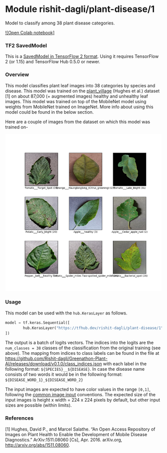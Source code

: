 # Module rishit-dagli/plant-disease/1
Model to classify among 38 plant disease categories.

<!-- module-type: image-classification -->
<!-- network-architecture: mobilenet -->
<!-- dataset: plant_village -->
<!-- fine-tunable: false -->
<!-- license: Apache-2.0 -->
<!-- format: saved_model_2 -->
<!-- asset-path: https://github.com/Rishit-dagli/Greenathon-Plant-AI/releases/download/v0.1.0/saved_model.tar.gz -->

[![Open Colab notebook]](https://colab.research.google.com/github/Rishit-dagli/Greenathon-Plant-AI/blob/main/notebooks/plant-diseases-training.ipynb)

### TF2 SavedModel
This is a [SavedModel in TensorFlow 2 format](https://www.tensorflow.org/hub/tf2_saved_model). Using it requires TensorFlow 2 (or 1.15) and TensorFlow Hub 0.5.0 or newer.

### Overview
This model classifies plant leaf images into 38 categories by species and disease. This model was trained on the [plant_village](https://www.tensorflow.org/datasets/catalog/plant_village) (Hughes et al.) dataset [1] on about 87,000 (+ augmented images) healthy and unhealthy leaf images. This model was trained on top of the MobileNet model using weights from MobileNet trained on ImageNet. More info about using this model could be found in the below section.

Here are a couple of images from the dataset on which this model was trained on-

![](https://github.com/Rishit-dagli/Greenathon-Plant-AI/blob/main/media/dataset-examples.png)

### Usage
This model can be used with the `hub.KerasLayer` as follows.

```py
model = tf.keras.Sequential([
        hub.KerasLayer("https://tfhub.dev/rishit-dagli/plant-disease/1")
])
```

The output is a batch of logits vectors. The indices into the logits are the `num_classes = 38` classes of the classification from the original training (see above). The mapping from indices to class labels can be found in the file at https://github.com/Rishit-dagli/Greenathon-Plant-AI/releases/download/v0.1.0/class_indices.json with each label in the following format: `${SPECIES}__${DISEASE}`. In case the disease name consists of two words it would be in the following format: `${DISEASE_WORD_1}_${DISEASE_WORD_2}`

The input images are expected to have color values in the range `[0,1]`, following the [common image input](https://www.tensorflow.org/hub/common_signatures/images#input) conventions. The expected size of the input images is height x width = 224 x 224 pixels by default, but other input sizes are possible (within limits).

### References

[1] Hughes, David P., and Marcel Salathe. “An Open Access Repository of Images on Plant Health to Enable the Development of Mobile Disease Diagnostics.” ArXiv:1511.08060 [Cs], Apr. 2016. arXiv.org, http://arxiv.org/abs/1511.08060.